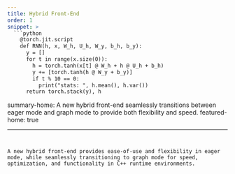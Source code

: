 ```yaml
---
title: Hybrid Front-End
order: 1
snippet: >
  ```python
    @torch.jit.script
    def RNN(h, x, W_h, U_h, W_y, b_h, b_y):
      y = []
      for t in range(x.size(0)):
        h = torch.tanh(x[t] @ W_h + h @ U_h + b_h)
        y += [torch.tanh(h @ W_y + b_y)]
        if t % 10 == 0:
          print("stats: ", h.mean(), h.var())
      return torch.stack(y), h
  ```

summary-home: A new hybrid front-end seamlessly transitions between eager mode and graph mode to provide both flexibility and speed.
featured-home: true

---
```


A new hybrid front-end provides ease-of-use and flexibility in eager mode, while seamlessly transitioning to graph mode for speed, optimization, and functionality in C++ runtime environments.
